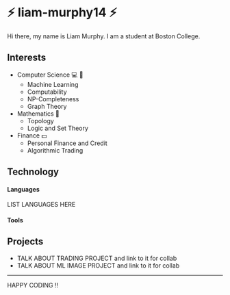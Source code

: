 # :zap: liam-murphy14 :zap:
Hi there, my name is Liam Murphy. I am a student at Boston College.
## Interests
* Computer Science :computer: :microscope:
  * Machine Learning
  * Computability
  * NP-Completeness
  * Graph Theory
* Mathematics :abacus:
  * Topology
  * Logic and Set Theory
* Finance :dollar:
  * Personal Finance and Credit
  * Algorithmic Trading
## Technology
#### Languages
LIST LANGUAGES HERE
#### Tools
## Projects
* TALK ABOUT TRADING PROJECT and link to it for collab
* TALK ABOUT ML IMAGE PROJECT and link to it for collab
-----------
HAPPY CODING !!